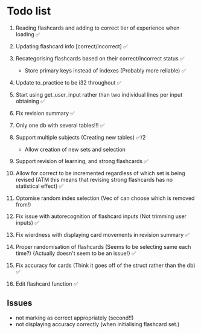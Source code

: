 # Todo list #

1. Reading flashcards and adding to correct tier of experience when loading ✅
2. Updating flashcard info [correct/incorrect] ✅
3. Recategorising flashcards based on their correct/incorrect status ✅
    - Store primary keys instead of indexes (Probably more reliable) ✅
4. Update to_practice to be i32 throughout ✅
5. Start using get_user_input rather than two individual lines per input obtaining ✅
6. Fix revision summary ✅

7. Only one db with several tables!!! ✅
8. Support multiple subjects (Creating new tables) ✅/2
    - Allow creation of new sets and selection
9. Support revision of learning, and strong flashcards ✅
10. Allow for correct to be incremented regardless of which set is being revised (ATM this means that revising strong flashcards has no statistical effect) ✅
11. Optomise random index selection (Vec of can choose which is removed from!)
12. Fix issue with autorecognition of flashcard inputs (Not trimming user inputs) ✅
13. Fix wierdness with displaying card movements in revision summary ✅
14. Proper randomisation of flashcards (Seems to be selecting same each time?) {Actually doesn't seem to be an issue!} ✅
15. Fix accuracy for cards (Think it goes off of the struct rather than the db) ✅
16. Edit flashcard function ✅

## Issues ##

- not marking as correct appropriately (second!!)
- not displaying accuracy correctly (when initialising flashcard set.)
